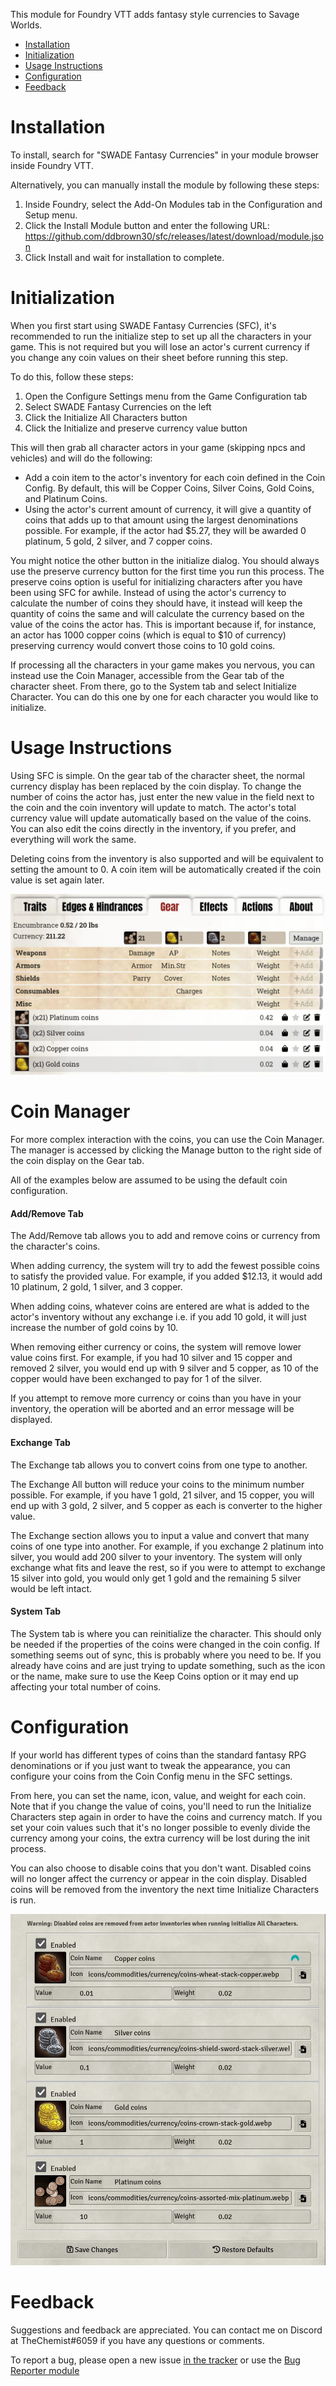 
This module for Foundry VTT adds fantasy style currencies to Savage Worlds.

- [Installation](#installation)
- [Initialization](#initialization)
- [Usage Instructions](#usage-instructions)
- [Configuration](#configuration)
- [Feedback](#feedback)


# Installation

To install, search for "SWADE Fantasy Currencies" in your module browser inside Foundry VTT.

Alternatively, you can manually install the module by following these steps:

1.  Inside Foundry, select the Add-On Modules tab in the Configuration and Setup menu.
2.  Click the Install Module button and enter the following URL: https://github.com/ddbrown30/sfc/releases/latest/download/module.json
3.  Click Install and wait for installation to complete.

# Initialization

When you first start using SWADE Fantasy Currencies (SFC), it's recommended to run the initialize step to set up all the characters in your game. This is not required but you will lose an actor's current currency if you change any coin values on their sheet before running this step.

To do this, follow these steps:
1. Open the Configure Settings menu from the Game Configuration tab
2. Select SWADE Fantasy Currencies on the left
3. Click the Initialize All Characters button
4. Click the Initialize and preserve currency value button

This will then grab all character actors in your game (skipping npcs and vehicles) and will do the following:
- Add a coin item to the actor's inventory for each coin defined in the Coin Config. By default, this will be Copper Coins, Silver Coins, Gold Coins, and Platinum Coins.
- Using the actor's current amount of currency, it will give a quantity of coins that adds up to that amount using the largest denominations possible. For example, if the actor had $5.27, they will be awarded 0 platinum, 5 gold, 2 silver, and 7 copper coins.

You might notice the other button in the initialize dialog. You should always use the preserve currency button for the first time you run this process. The preserve coins option is useful for initializing characters after you have been using SFC for awhile. Instead of using the actor's currency to calculate the number of coins they should have, it instead will keep the quantity of coins the same and will calculate the currency based on the value of the coins the actor has. This is important because if, for instance, an actor has 1000 copper coins (which is equal to $10 of currency) preserving currency would convert those coins to 10 gold coins.

If processing all the characters in your game makes you nervous, you can instead use the Coin Manager, accessible from the Gear tab of the character sheet. From there, go to the System tab and select Initialize Character. You can do this one by one for each character you would like to initialize.

# Usage Instructions

Using SFC is simple. On the gear tab of the character sheet, the normal currency display has been replaced by the coin display. To change the number of coins the actor has, just enter the new value in the field next to the coin and the coin inventory will update to match. The actor's total currency value will update automatically based on the value of the coins. You can also edit the coins directly in the inventory, if you prefer, and everything will work the same.

Deleting coins from the inventory is also supported and will be equivalent to setting the amount to 0. A coin item will be automatically created if the coin value is set again later.

![Preview](./sheet_view.jpg?raw=true)

# Coin Manager

For more complex interaction with the coins, you can use the Coin Manager. The manager is accessed by clicking the Manage button to the right side of the coin display on the Gear tab.

All of the examples below are assumed to be using the default coin configuration.

#### Add/Remove Tab
The Add/Remove tab allows you to add and remove coins or currency from the character's coins.

When adding currency, the system will try to add the fewest possible coins to satisfy the provided value. For example, if you added $12.13, it would add 10 platinum, 2 gold, 1 silver, and 3 copper.

When adding coins, whatever coins are entered are what is added to the actor's inventory without any exchange i.e. if you add 10 gold, it will just increase the number of gold coins by 10.

When removing either currency or coins, the system will remove lower value coins first. For example, if you had 10 silver and 15 copper and removed 2 silver, you would end up with 9 silver and 5 copper, as 10 of the copper would have been exchanged to pay for 1 of the silver.

If you attempt to remove more currency or coins than you have in your inventory, the operation will be aborted and an error message will be displayed.

#### Exchange Tab
The Exchange tab allows you to convert coins from one type to another.

The Exchange All button will reduce your coins to the minimum number possible. For example, if you have 1 gold, 21 silver, and 15 copper, you will end up with 3 gold, 2 silver, and 5 copper as each is converter to the higher value.

The Exchange section allows you to input a value and convert that many coins of one type into another. For example, if you exchange 2 platinum into silver, you would add 200 silver to your inventory. The system will only exchange what fits and leave the rest, so if you were to attempt to exchange 15 silver into gold, you would only get 1 gold and the remaining 5 silver would be left intact.

#### System Tab
The System tab is where you can reinitialize the character. This should only be needed if the properties of the coins were changed in the coin config. If something seems out of sync, this is probably where you need to be.
If you already have coins and are just trying to update something, such as the icon or the name, make sure to use the Keep Coins option or it may end up affecting your total number of coins.

# Configuration

If your world has different types of coins than the standard fantasy RPG denominations or if you just want to tweak the appearance, you can configure your coins from the Coin Config menu in the SFC settings.

From here, you can set the name, icon, value, and weight for each coin. Note that if you change the value of coins, you'll need to run the Initialize Characters step again in order to have the coins and currency match. If you set your coin values such that it's no longer possible to evenly divide the currency among your coins, the extra currency will be lost during the init process.

You can also choose to disable coins that you don't want. Disabled coins will no longer affect the currency or appear in the coin display. Disabled coins will be removed from the inventory the next time Initialize Characters is run.

![Preview](./coin_config.jpg?raw=true)

# Feedback

Suggestions and feedback are appreciated. You can contact me on Discord at TheChemist#6059 if you have any questions or comments.

To report a bug, please open a new issue [in the tracker](https://github.com/ddbrown30/sfc/issues) or use the [Bug Reporter module](https://www.foundryvtt-hub.com/package/bug-reporter/)
